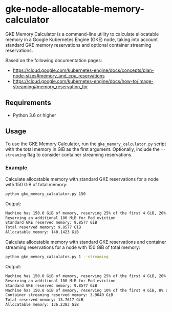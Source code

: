 # gke-node-allocatable-memory-calculator

GKE Memory Calculator is a command-line utility to calculate allocatable memory in a Google Kubernetes Engine (GKE) node, taking into account standard GKE memory reservations and optional container streaming reservations.

Based on the following documentation pages:

- <https://cloud.google.com/kubernetes-engine/docs/concepts/plan-node-sizes#memory_and_cpu_reservations>
- <https://cloud.google.com/kubernetes-engine/docs/how-to/image-streaming#memory_reservation_for>

## Requirements

- Python 3.6 or higher

## Usage

To use the GKE Memory Calculator, run the `gke_memory_calculator.py` script with the total memory in GiB as the first argument. Optionally, include the `--streaming` flag to consider container streaming reservations.

### Example

Calculate allocatable memory with standard GKE reservations for a node with 150 GiB of total memory:

```bash
python gke_memory_calculator.py 150
```

Output:

```bash
Machine has 150.0 GiB of memory, reserving 25% of the first 4 GiB, 20% of the next 4 GiB, 10% of the next 8 GiB, 6% of the next 112 GiB, and 2% of any memory above 128 GiB
Reserving an additional 100 MiB for Pod eviction
Standard GKE reserved memory: 9.8577 GiB
Total reserved memory: 9.8577 GiB
Allocatable memory: 140.1423 GiB
```

Calculate allocatable memory with standard GKE reservations and container streaming reservations for a node with 150 GiB of total memory:

```bash
python gke_memory_calculator.py 1 --streaming
```

Output:

```bash
Machine has 150.0 GiB of memory, reserving 25% of the first 4 GiB, 20% of the next 4 GiB, 10% of the next 8 GiB, 6% of the next 112 GiB, and 2% of any memory above 128 GiB
Reserving an additional 100 MiB for Pod eviction
Standard GKE reserved memory: 9.8577 GiB
Machine has 150.0 GiB of memory, reserving 10% of the first 4 GiB, 8% of the next 4 GiB, 4% of the next 8 GiB, 2.4% of the next 112 GiB, and 0.8% of any memory above 128 GiB for container streaming
Container streaming reserved memory: 3.9040 GiB
Total reserved memory: 13.7617 GiB
Allocatable memory: 136.2383 GiB
```
